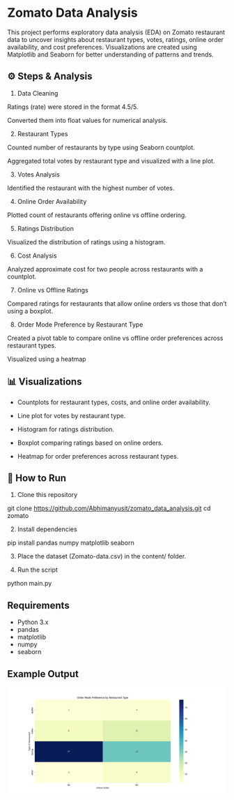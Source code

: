 # Zomato Data Analysis

This project performs exploratory data analysis (EDA) on Zomato restaurant data to uncover insights about restaurant types, votes, ratings, online order availability, and cost preferences. Visualizations are created using Matplotlib and Seaborn for better understanding of patterns and trends.

## ⚙️ Steps & Analysis

1. Data Cleaning

Ratings (rate) were stored in the format 4.5/5.

Converted them into float values for numerical analysis.

2. Restaurant Types

Counted number of restaurants by type using Seaborn countplot.

Aggregated total votes by restaurant type and visualized with a line plot.

3. Votes Analysis

Identified the restaurant with the highest number of votes.

4. Online Order Availability

Plotted count of restaurants offering online vs offline ordering.

5. Ratings Distribution

Visualized the distribution of ratings using a histogram.

6. Cost Analysis

Analyzed approximate cost for two people across restaurants with a countplot.

7. Online vs Offline Ratings

Compared ratings for restaurants that allow online orders vs those that don’t using a boxplot.

8. Order Mode Preference by Restaurant Type

Created a pivot table to compare online vs offline order preferences across restaurant types.

Visualized using a heatmap

## 📊 Visualizations

- Countplots for restaurant types, costs, and online order availability.

- Line plot for votes by restaurant type.

- Histogram for ratings distribution.

- Boxplot comparing ratings based on online orders.

- Heatmap for order preferences across restaurant types.

## 🚀 How to Run

1. Clone this repository

git clone https://github.com/Abhimanyusit/zomato_data_analysis.git
cd zomato

2. Install dependencies

pip install pandas numpy matplotlib seaborn

3. Place the dataset (Zomato-data.csv) in the content/ folder.

4. Run the script

python main.py

## Requirements

- Python 3.x
- pandas
- matplotlib
- numpy
- seaborn

## Example Output

![heatmap image](heatmap.png)
